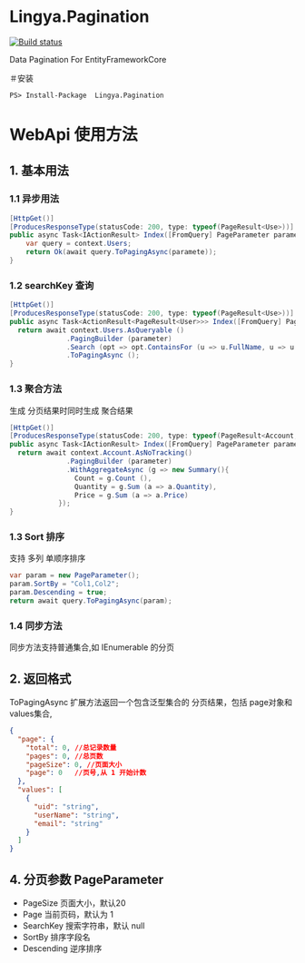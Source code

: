 Lingya.Pagination
===================

[![Build status](https://ci.appveyor.com/api/projects/status/n0mgkxkxb87i9b1s?svg=true)](https://ci.appveyor.com/project/zwq000/lingya-pagination)

Data Pagination For EntityFrameworkCore 

＃安装
```ps
PS> Install-Package  Lingya.Pagination
```

# WebApi 使用方法

## 1. 基本用法
### 1.1 异步用法

```c#
[HttpGet()]
[ProducesResponseType(statusCode: 200, type: typeof(PageResult<Use>))]
public async Task<IActionResult> Index([FromQuery] PageParameter paramete = null) {
    var query = context.Users;
    return Ok(await query.ToPagingAsync(paramete));
}
```

### 1.2 searchKey 查询
```c#
[HttpGet()]
[ProducesResponseType(statusCode: 200, type: typeof(PageResult<Use>))]
public async Task<ActionResult<PageResult<User>>> Index([FromQuery] PageParameter paramete = null) {
  return await context.Users.AsQueryable ()
              .PagingBuilder (parameter)
              .Search (opt => opt.ContainsFor (u => u.FullName, u => u.UserName))
              .ToPagingAsync ();
}
```

### 1.3 聚合方法
生成 分页结果时同时生成 聚合结果

```c#
[HttpGet()]
[ProducesResponseType(statusCode: 200, type: typeof(PageResult<Account,Summary>))]
public async Task<IActionResult> Index([FromQuery] PageParameter paramete = null) {
  return await context.Account.AsNoTracking()
              .PagingBuilder (parameter)
              .WithAggregateAsync (g => new Summary(){
                Count = g.Count (),
                Quantity = g.Sum (a => a.Quantity),
                Price = g.Sum (a => a.Price)
            });
}
```

### 1.3 Sort 排序
支持 多列 单顺序排序
```c#
var param = new PageParameter();
param.SortBy = "Col1,Col2";
param.Descending = true;
return await query.ToPagingAsync(param);

```

### 1.4 同步方法

同步方法支持普通集合,如 IEnumerable<T> 的分页


## 2. 返回格式
ToPagingAsync 扩展方法返回一个包含泛型集合的 分页结果，包括 page对象和values集合,

```json
{
  "page": {
    "total": 0, //总记录数量
    "pages": 0, //总页数
    "pageSize": 0, //页面大小
    "page": 0   //页号,从 1 开始计数
  },
  "values": [
    {
      "uid": "string",
      "userName": "string",
      "email": "string"
    }
  ]
}

```




## 4. 分页参数 PageParameter
- PageSize 页面大小，默认20
- Page 当前页码，默认为 1
- SearchKey 搜索字符串，默认 null
- SortBy 排序字段名
- Descending 逆序排序
